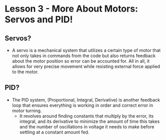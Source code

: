 # Lesson 3 - More About Motors: Servos and PID!

## Servos?

- A servo is a mechanical system that utilizes a certain type of motor that not only takes in commands from the code but also returns feedback about the motor position so error can be accounted for. All in all, it allows for very precise movement while resisting external force applied to the motor.

## PID?

- The PID system, (Proportional, Integral, Derivative) is another feedback loop that ensures everything is working in order and correct error in motor turning.
    - It revolves around finding constants that multiply by the error, its integral, and its derivative to minimize the amount of time this takes and the number of oscillations in voltage it needs to make before settling at a constant amount fed.
